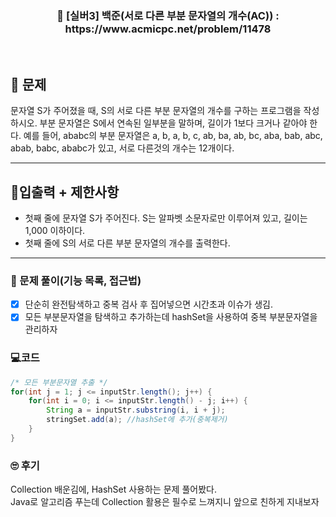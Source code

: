 <h3 align="center"> 
    📢  [실버3] 백준(서로 다른 부분 문자열의 개수(AC)) : https://www.acmicpc.net/problem/11478
</h3>

<br>

## 🚀 문제

문자열 S가 주어졌을 때, S의 서로 다른 부분 문자열의 개수를 구하는 프로그램을 작성하시오.
부분 문자열은 S에서 연속된 일부분을 말하며, 길이가 1보다 크거나 같아야 한다.
예를 들어, ababc의 부분 문자열은 a, b, a, b, c, ab, ba, ab, bc, aba, bab, abc, abab, babc, ababc가 있고, 서로 다른것의 개수는 12개이다.

---

## 🚦입출력 + 제한사항

- 첫째 줄에 문자열 S가 주어진다. S는 알파벳 소문자로만 이루어져 있고, 길이는 1,000 이하이다.
- 첫째 줄에 S의 서로 다른 부분 문자열의 개수를 출력한다.

---

### 📜 문제 풀이(기능 목록, 접근법)
- [x] 단순히 완전탐색하고 중복 검사 후 집어넣으면 시간초과 이슈가 생김.
- [x] 모든 부분문자열을 탐색하고 추가하는데 hashSet을 사용하여 중복 부분문자열을 관리하자

### 💻코드

```java
/* 모든 부분문자열 추출 */ 
for(int j = 1; j <= inputStr.length(); j++) {
	for(int i = 0; i <= inputStr.length() - j; i++) {
		String a = inputStr.substring(i, i + j);
		stringSet.add(a); //hashSet에 추가(중복제거)
	}	
}
```

### 🙄 후기

Collection 배운김에, HashSet 사용하는 문제 풀어봤다.<br>
Java로 알고리즘 푸는데 Collection 활용은 필수로 느껴지니 앞으로 친하게 지내보자